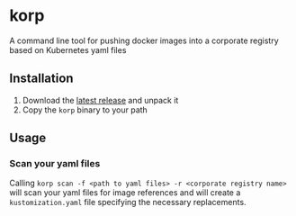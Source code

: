 # korp
A command line tool for pushing docker images into a corporate registry based on Kubernetes yaml files

## Installation

1. Download the [latest release](https://github.com/swisscom/korp/releases) and unpack it
2. Copy the `korp` binary to your path

## Usage

### Scan your yaml files

Calling `korp scan -f <path to yaml files> -r <corporate registry name>` will scan your yaml files for image references and will create a `kustomization.yaml` file specifying the necessary replacements.
